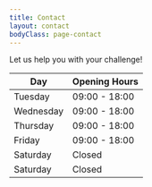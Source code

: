 ```yaml
---
title: Contact
layout: contact
bodyClass: page-contact
---
```


Let us help you with your challenge!

| Day       | Opening Hours   |
| --------- | --------------- |
| Tuesday   | 09:00 - 18:00   |
| Wednesday | 09:00 - 18:00   |
| Thursday  | 09:00 - 18:00   |
| Friday    | 09:00 - 18:00   |
| Saturday  | Closed          |
| Saturday  | Closed          |
